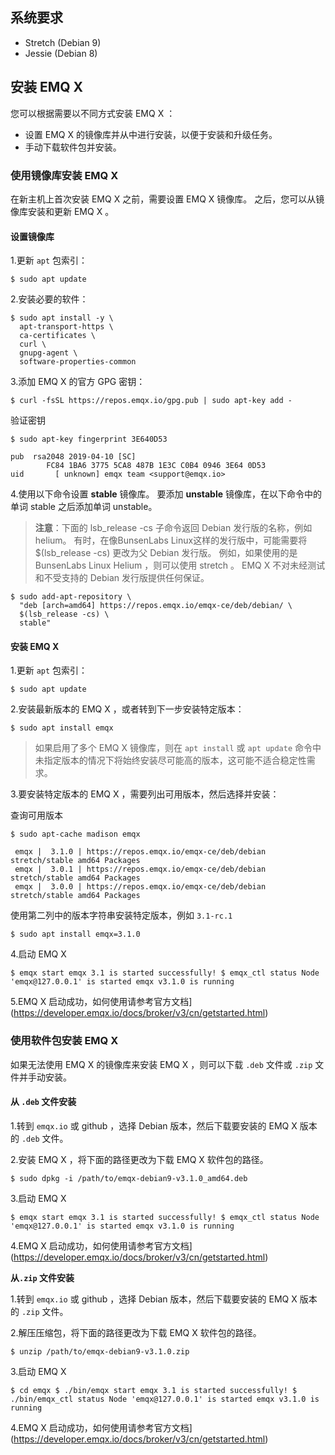 ## 系统要求

- Stretch (Debian 9)
- Jessie (Debian 8)

## 安装 EMQ X 

您可以根据需要以不同方式安装 EMQ X ：

- 设置 EMQ X 的镜像库并从中进行安装，以便于安装和升级任务。 
- 手动下载软件包并安装。 

### 使用镜像库安装 EMQ X

在新主机上首次安装 EMQ X 之前，需要设置 EMQ X 镜像库。 之后，您可以从镜像库安装和更新 EMQ X 。

#### 设置镜像库

1.更新 `apt` 包索引：

```
$ sudo apt update
```

2.安装必要的软件：

```
$ sudo apt install -y \
  apt-transport-https \
  ca-certificates \
  curl \
  gnupg-agent \
  software-properties-common
```

3.添加 EMQ X 的官方 GPG 密钥：

```
$ curl -fsSL https://repos.emqx.io/gpg.pub | sudo apt-key add -
```

验证密钥

```
$ sudo apt-key fingerprint 3E640D53

pub  rsa2048 2019-04-10 [SC]
        FC84 1BA6 3775 5CA8 487B 1E3C C0B4 0946 3E64 0D53
uid       [ unknown] emqx team <support@emqx.io>
```

4.使用以下命令设置 **stable** 镜像库。 要添加 **unstable** 镜像库，在以下命令中的单词 stable 之后添加单词 unstable。

> **注意**：下面的 lsb_release -cs 子命令返回 Debian 发行版的名称，例如 helium。 有时，在像BunsenLabs Linux这样的发行版中，可能需要将 $(lsb_release -cs) 更改为父 Debian 发行版。 例如，如果使用的是 BunsenLabs Linux Helium ，则可以使用 stretch 。  EMQ X 不对未经测试和不受支持的  Debian 发行版提供任何保证。

```
$ sudo add-apt-repository \
  "deb [arch=amd64] https://repos.emqx.io/emqx-ce/deb/debian/ \
  $(lsb_release -cs) \
  stable"
```

#### 安装 EMQ X 

1.更新 `apt` 包索引：

```
$ sudo apt update
```

2.安装最新版本的 EMQ X ，或者转到下一步安装特定版本：

```
$ sudo apt install emqx
```

> 如果启用了多个 EMQ X 镜像库，则在 `apt install` 或 `apt update` 命令中未指定版本的情况下将始终安装尽可能高的版本，这可能不适合稳定性需求。

3.要安装特定版本的 EMQ X ，需要列出可用版本，然后选择并安装：

查询可用版本

```
$ sudo apt-cache madison emqx

 emqx |  3.1.0 | https://repos.emqx.io/emqx-ce/deb/debian stretch/stable amd64 Packages
 emqx |  3.0.1 | https://repos.emqx.io/emqx-ce/deb/debian stretch/stable amd64 Packages
 emqx |  3.0.0 | https://repos.emqx.io/emqx-ce/deb/debian stretch/stable amd64 Packages
```

使用第二列中的版本字符串安装特定版本，例如 `3.1-rc.1`

```
$ sudo apt install emqx=3.1.0 
```

4.启动 EMQ X 

```
$ emqx start emqx 3.1 is started successfully! $ emqx_ctl status Node 'emqx@127.0.0.1' is started emqx v3.1.0 is running 
```

5.EMQ X 启动成功，如何使用请参考官方文档](https://developer.emqx.io/docs/broker/v3/cn/getstarted.html)



### 使用软件包安装 EMQ X 

如果无法使用 EMQ X 的镜像库来安装 EMQ X ，则可以下载 `.deb` 文件或 `.zip` 文件并手动安装。

#### 从 `.deb` 文件安装

1.转到  `emqx.io` 或 github ，选择 Debian 版本，然后下载要安装的 EMQ X 版本的 `.deb` 文件。

2.安装 EMQ X ，将下面的路径更改为下载 EMQ X 软件包的路径。

```
$ sudo dpkg -i /path/to/emqx-debian9-v3.1.0_amd64.deb 
```

3.启动 EMQ X 

```
$ emqx start emqx 3.1 is started successfully! $ emqx_ctl status Node 'emqx@127.0.0.1' is started emqx v3.1.0 is running 
```

4.EMQ X 启动成功，如何使用请参考官方文档](https://developer.emqx.io/docs/broker/v3/cn/getstarted.html)



**从`.zip` 文件安装**

1.转到  `emqx.io`  或  github ，选择 Debian 版本，然后下载要安装的 EMQ X 版本的 `.zip` 文件。

2.解压压缩包，将下面的路径更改为下载 EMQ X 软件包的路径。

```
$ unzip /path/to/emqx-debian9-v3.1.0.zip 
```

3.启动 EMQ X 

```
$ cd emqx $ ./bin/emqx start emqx 3.1 is started successfully! $ ./bin/emqx_ctl status Node 'emqx@127.0.0.1' is started emqx v3.1.0 is running 
```


4.EMQ X 启动成功，如何使用请参考官方文档](https://developer.emqx.io/docs/broker/v3/cn/getstarted.html)
